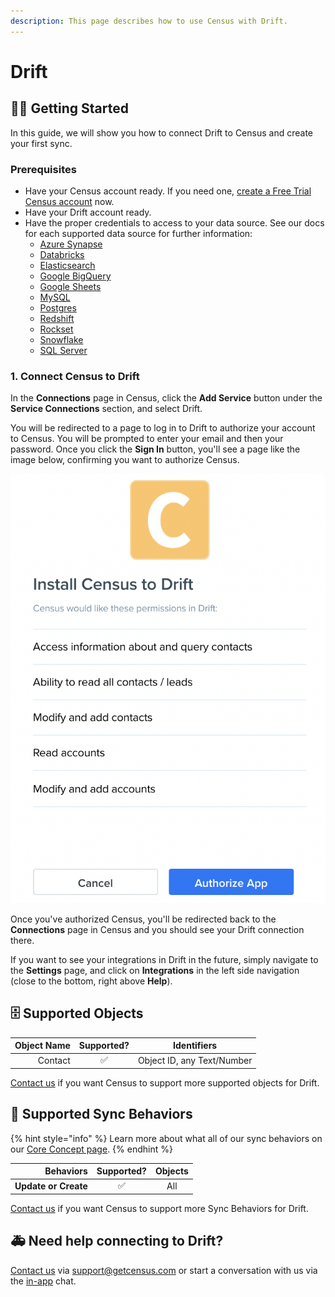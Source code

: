 ```yaml
---
description: This page describes how to use Census with Drift.
---
```


# Drift

## 🏃‍♀️ Getting Started

In this guide, we will show you how to connect Drift to Census and create your first sync.

### Prerequisites

* Have your Census account ready. If you need one, [create a Free Trial Census account](https://app.getcensus.com/) now.
* Have your Drift account ready.
* Have the proper credentials to access to your data source. See our docs for each supported data source for further information:
  * [Azure Synapse](../sources/azure-synapse.md)
  * [Databricks](https://docs.getcensus.com/sources/databricks)
  * [Elasticsearch](https://docs.getcensus.com/sources/elasticsearch)
  * [Google BigQuery](https://docs.getcensus.com/sources/google-bigquery)
  * [Google Sheets](https://docs.getcensus.com/sources/google-sheets)
  * [MySQL](https://docs.getcensus.com/sources/mysql)
  * [Postgres](https://docs.getcensus.com/sources/postgres)
  * [Redshift](https://docs.getcensus.com/sources/redshift)
  * [Rockset](https://docs.getcensus.com/sources/rockset)
  * [Snowflake](https://docs.getcensus.com/sources/snowflake)
  * [SQL Server](https://docs.getcensus.com/sources/sql-server)

### 1. Connect Census to Drift

In the **Connections** page in Census, click the **Add Service** button under the **Service Connections** section, and select Drift.

You will be redirected to a page to log in to Drift to authorize your account to Census. You will be prompted to enter your email and then your password. Once you click the **Sign In** button, you'll see a page like the image below, confirming you want to authorize Census.

![](<../.gitbook/assets/Screen Shot 2021-04-22 at 4.02.13 PM.png>)

Once you've authorized Census, you'll be redirected back to the **Connections** page in Census and you should see your Drift connection there.

If you want to see your integrations in Drift in the future, simply navigate to the **Settings** page, and click on **Integrations** in the left side navigation (close to the bottom, right above **Help**).

## 🗄 Supported Objects

| **Object Name** | **Supported?** | Identifiers                |
| --------------: | :------------: | -------------------------- |
|         Contact |        ✅       | Object ID, any Text/Number |

[Contact us](mailto:support@getcensus.com) if you want Census to support more supported objects for Drift.

## 🔄 Supported Sync Behaviors

{% hint style="info" %}
Learn more about what all of our sync behaviors on our [Core Concept page](../basics/core-concept/#the-different-sync-behaviors).
{% endhint %}

|        **Behaviors** | **Supported?** | **Objects** |
| -------------------: | :------------: | :---------: |
| **Update or Create** |        ✅       |     All     |

[Contact us](mailto:support@getcensus.com) if you want Census to support more Sync Behaviors for Drift.

## 🚑 Need help connecting to Drift?

[Contact us](mailto:support@getcensus.com) via support@getcensus.com or start a conversation with us via the [in-app](https://app.getcensus.com) chat.
